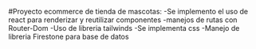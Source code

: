 #Proyecto ecommerce de tienda de mascotas:
-Se implemento el uso de react para renderizar y reutilizar componentes
-manejos de rutas con Router-Dom
-Uso de libreria tailwinds
-Se implementa css
-Manejo de libreria Firestone para base de datos